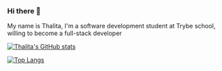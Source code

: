 ### Hi there 👋

My name is Thalita, I'm a software development student at Trybe school, willing to become a full-stack developer

[![Thalita's GitHub stats](https://github-readme-stats.vercel.app/api?username=ThalitaC)](https://github.com/ThalitaC/github-readme-stats&count_private=true&theme=dark)

[![Top Langs](https://github-readme-stats.vercel.app/api/top-langs/?username=ThalitaC)](https://github.com/ThalitaC/github-readme-stats&layout=compact)




 
<!--
**ThalitaC/ThalitaC** is a ✨ _special_ ✨ repository because its `README.md` (this file) appears on your GitHub profile.

Here are some ideas to get you started:

- 🔭 I’m currently working on ...
- 🌱 I’m currently learning ...
- 👯 I’m looking to collaborate on ...
- 🤔 I’m looking for help with ...
- 💬 Ask me about ...
- 📫 How to reach me: ...
- 😄 Pronouns: ...
- ⚡ Fun fact: ...
-->
